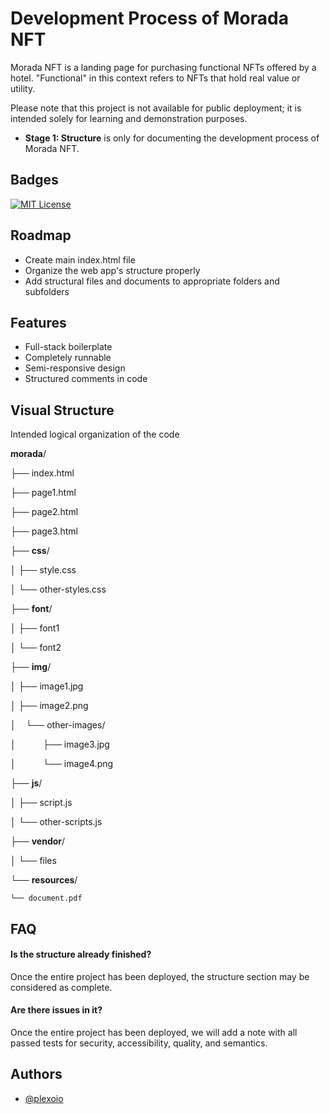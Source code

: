 
# Development Process of Morada NFT

Morada NFT is a landing page for purchasing functional NFTs offered by a hotel. "Functional" in this context refers to NFTs that hold real value or utility.

Please note that this project is not available for public deployment; it is intended solely for learning and demonstration purposes.

- **Stage 1: Structure** is only for documenting the development process of Morada NFT.




## Badges

[![MIT License](https://img.shields.io/badge/License-MIT-green.svg)](https://choosealicense.com/licenses/mit/)


## Roadmap

- Create main index.html file
- Organize the web app's structure properly
- Add structural files and documents to appropriate folders and subfolders

## Features

- Full-stack boilerplate
- Completely runnable
- Semi-responsive design
- Structured comments in code

## Visual Structure

Intended logical organization of the code

**morada**/

├── index.html

├── page1.html

├── page2.html

├── page3.html

├── **css**/

│   ├── style.css

│   └── other-styles.css

├── **font**/

│   ├── font1

│   └── font2

├── **img**/

│   ├── image1.jpg

│   ├── image2.png

│   &nbsp;&nbsp;&nbsp;└── other-images/

│       &nbsp;&nbsp;&nbsp;&nbsp;&nbsp;&nbsp;&nbsp;&nbsp;&nbsp;&nbsp;├── image3.jpg

│       &nbsp;&nbsp;&nbsp;&nbsp;&nbsp;&nbsp;&nbsp;&nbsp;&nbsp;&nbsp;└── image4.png

├── **js**/

│   ├── script.js

│   └── other-scripts.js

├── **vendor**/

│   └── files

└── **resources**/

    └── document.pdf

## FAQ

#### Is the structure already finished?

Once the entire project has been deployed, the structure section may be considered as complete.

#### Are there issues in it?

Once the entire project has been deployed, we will add a note with all passed tests for security, accessibility, quality, and semantics.


## Authors

- [@plexoio](https://www.github.com/plexoio)

